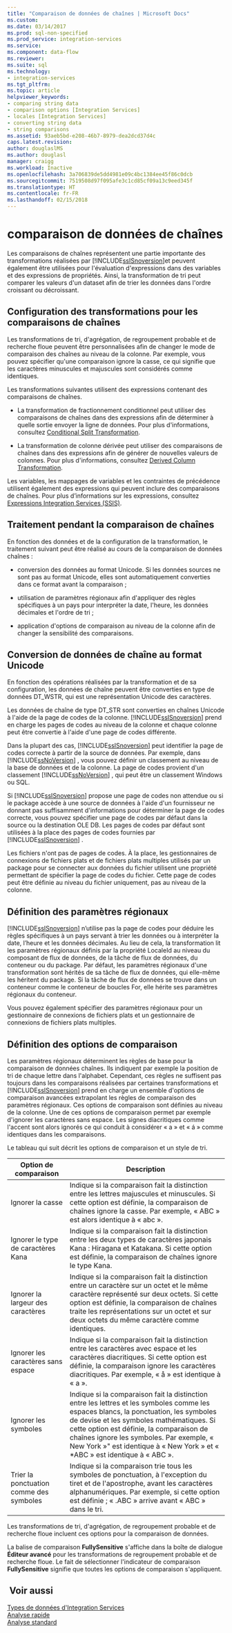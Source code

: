 ```yaml
---
title: "Comparaison de données de chaînes | Microsoft Docs"
ms.custom: 
ms.date: 03/14/2017
ms.prod: sql-non-specified
ms.prod_service: integration-services
ms.service: 
ms.component: data-flow
ms.reviewer: 
ms.suite: sql
ms.technology:
- integration-services
ms.tgt_pltfrm: 
ms.topic: article
helpviewer_keywords:
- comparing string data
- comparison options [Integration Services]
- locales [Integration Services]
- converting string data
- string comparisons
ms.assetid: 93aeb5bd-e208-46b7-8979-dea2dcd37d4c
caps.latest.revision: 
author: douglaslMS
ms.author: douglasl
manager: craigg
ms.workload: Inactive
ms.openlocfilehash: 3a706839de5dd4981e09c4bc1384ee45f86c0dcb
ms.sourcegitcommit: 7519508d97f095afe3c1cd85cf09a13c9eed345f
ms.translationtype: HT
ms.contentlocale: fr-FR
ms.lasthandoff: 02/15/2018
---
```

# <a name="comparing-string-data"></a>comparaison de données de chaînes
  Les comparaisons de chaînes représentent une partie importante des transformations réalisées par [!INCLUDE[ssISnoversion](../../includes/ssisnoversion-md.md)]et peuvent également être utilisées pour l'évaluation d'expressions dans des variables et des expressions de propriétés. Ainsi, la transformation de tri peut comparer les valeurs d'un dataset afin de trier les données dans l'ordre croissant ou décroissant.  
  
## <a name="configuring-transformations-for-string-comparisons"></a>Configuration des transformations pour les comparaisons de chaînes  
 Les transformations de tri, d'agrégation, de regroupement probable et de recherche floue peuvent être personnalisées afin de changer le mode de comparaison des chaînes au niveau de la colonne. Par exemple, vous pouvez spécifier qu'une comparaison ignore la casse, ce qui signifie que les caractères minuscules et majuscules sont considérés comme identiques.  
  
 Les transformations suivantes utilisent des expressions contenant des comparaisons de chaînes.  
  
-   La transformation de fractionnement conditionnel peut utiliser des comparaisons de chaînes dans des expressions afin de déterminer à quelle sortie envoyer la ligne de données. Pour plus d'informations, consultez [Conditional Split Transformation](../../integration-services/data-flow/transformations/conditional-split-transformation.md).  
  
-   La transformation de colonne dérivée peut utiliser des comparaisons de chaînes dans des expressions afin de générer de nouvelles valeurs de colonnes. Pour plus d'informations, consultez [Derived Column Transformation](../../integration-services/data-flow/transformations/derived-column-transformation.md).  
  
 Les variables, les mappages de variables et les contraintes de précédence utilisent également des expressions qui peuvent inclure des comparaisons de chaînes. Pour plus d’informations sur les expressions, consultez [Expressions Integration Services &#40;SSIS&#41;](../../integration-services/expressions/integration-services-ssis-expressions.md).  
  
## <a name="processing-during-string-comparison"></a>Traitement pendant la comparaison de chaînes  
 En fonction des données et de la configuration de la transformation, le traitement suivant peut être réalisé au cours de la comparaison de données chaînes :  
  
-   conversion des données au format Unicode. Si les données sources ne sont pas au format Unicode, elles sont automatiquement converties dans ce format avant la comparaison ;  
  
-   utilisation de paramètres régionaux afin d'appliquer des règles spécifiques à un pays pour interpréter la date, l'heure, les données décimales et l'ordre de tri ;  
  
-   application d'options de comparaison au niveau de la colonne afin de changer la sensibilité des comparaisons.  
  
## <a name="converting-string-data-to-unicode"></a>Conversion de données de chaîne au format Unicode  
 En fonction des opérations réalisées par la transformation et de sa configuration, les données de chaîne peuvent être converties en type de données DT_WSTR, qui est une représentation Unicode des caractères.  
  
 Les données de chaîne de type DT_STR sont converties en chaînes Unicode à l'aide de la page de codes de la colonne. [!INCLUDE[ssISnoversion](../../includes/ssisnoversion-md.md)] prend en charge les pages de codes au niveau de la colonne et chaque colonne peut être convertie à l'aide d'une page de codes différente.  
  
 Dans la plupart des cas, [!INCLUDE[ssISnoversion](../../includes/ssisnoversion-md.md)] peut identifier la page de codes correcte à partir de la source de données. Par exemple, dans [!INCLUDE[ssNoVersion](../../includes/ssnoversion-md.md)] , vous pouvez définir un classement au niveau de la base de données et de la colonne. La page de codes provient d'un classement [!INCLUDE[ssNoVersion](../../includes/ssnoversion-md.md)] , qui peut être un classement Windows ou SQL.  
  
 Si [!INCLUDE[ssISnoversion](../../includes/ssisnoversion-md.md)] propose une page de codes non attendue ou si le package accède à une source de données à l'aide d'un fournisseur ne donnant pas suffisamment d'informations pour déterminer la page de codes correcte, vous pouvez spécifier une page de codes par défaut dans la source ou la destination OLE DB. Les pages de codes par défaut sont utilisées à la place des pages de codes fournies par [!INCLUDE[ssISnoversion](../../includes/ssisnoversion-md.md)] .  
  
 Les fichiers n'ont pas de pages de codes. À la place, les gestionnaires de connexions de fichiers plats et de fichiers plats multiples utilisés par un package pour se connecter aux données du fichier utilisent une propriété permettant de spécifier la page de codes du fichier. Cette page de codes peut être définie au niveau du fichier uniquement, pas au niveau de la colonne.  
  
## <a name="setting-locale"></a>Définition des paramètres régionaux  
 [!INCLUDE[ssISnoversion](../../includes/ssisnoversion-md.md)] n’utilise pas la page de codes pour déduire les règles spécifiques à un pays servant à trier les données ou à interpréter la date, l’heure et les données décimales. Au lieu de cela, la transformation lit les paramètres régionaux définis par la propriété LocaleId au niveau du composant de flux de données, de la tâche de flux de données, du conteneur ou du package. Par défaut, les paramètres régionaux d'une transformation sont hérités de sa tâche de flux de données, qui elle-même les héritent du package. Si la tâche de flux de données se trouve dans un conteneur comme le conteneur de boucles For, elle hérite ses paramètres régionaux du conteneur.  
  
 Vous pouvez également spécifier des paramètres régionaux pour un gestionnaire de connexions de fichiers plats et un gestionnaire de connexions de fichiers plats multiples.  
  
## <a name="setting-comparison-options"></a>Définition des options de comparaison  
 Les paramètres régionaux déterminent les règles de base pour la comparaison de données chaînes. Ils indiquent par exemple la position de tri de chaque lettre dans l'alphabet. Cependant, ces règles ne suffisent pas toujours dans les comparaisons réalisées par certaines transformations et [!INCLUDE[ssISnoversion](../../includes/ssisnoversion-md.md)] prend en charge un ensemble d'options de comparaison avancées extrapolant les règles de comparaison des paramètres régionaux. Ces options de comparaison sont définies au niveau de la colonne. Une de ces options de comparaison permet par exemple d'ignorer les caractères sans espace. Les signes diacritiques comme l'accent sont alors ignorés ce qui conduit à considérer « a » et « á » comme identiques dans les comparaisons.  
  
 Le tableau qui suit décrit les options de comparaison et un style de tri.  
  
|Option de comparaison|Description|  
|-----------------------|-----------------|  
|Ignorer la casse|Indique si la comparaison fait la distinction entre les lettres majuscules et minuscules. Si cette option est définie, la comparaison de chaînes ignore la casse. Par exemple, « ABC » est alors identique à « abc ».|  
|Ignorer le type de caractères Kana|Indique si la comparaison fait la distinction entre les deux types de caractères japonais Kana : Hiragana et Katakana. Si cette option est définie, la comparaison de chaînes ignore le type Kana.|  
|Ignorer la largeur des caractères|Indique si la comparaison fait la distinction entre un caractère sur un octet et le même caractère représenté sur deux octets. Si cette option est définie, la comparaison de chaînes traite les représentations sur un octet et sur deux octets du même caractère comme identiques.|  
|Ignorer les caractères sans espace|Indique si la comparaison fait la distinction entre les caractères avec espace et les caractères diacritiques. Si cette option est définie, la comparaison ignore les caractères diacritiques. Par exemple, « å » est identique à « a ».|  
|Ignorer les symboles|Indique si la comparaison fait la distinction entre les lettres et les symboles comme les espaces blancs, la ponctuation, les symboles de devise et les symboles mathématiques. Si cette option est définie, la comparaison de chaînes ignore les symboles. Par exemple, «  New York »" est identique à « New York » et « *ABC » est identique à « ABC ».|  
|Trier la ponctuation comme des symboles|Indique si la comparaison trie tous les symboles de ponctuation, à l'exception du tiret et de l'apostrophe, avant les caractères alphanumériques. Par exemple, si cette option est définie ; « .ABC » arrive avant « ABC » dans le tri.|  
  
 Les transformations de tri, d'agrégation, de regroupement probable et de recherche floue incluent ces options pour la comparaison de données.  
  
 La balise de comparaison **FullySensitive** s'affiche dans la boîte de dialogue **Éditeur avancé** pour les transformations de regroupement probable et de recherche floue. Le fait de sélectionner l'indicateur de comparaison **FullySensitive** signifie que toutes les options de comparaison s'appliquent.  
  
## <a name="see-also"></a> Voir aussi  
 [Types de données d'Integration Services](../../integration-services/data-flow/integration-services-data-types.md)   
 [Analyse rapide](http://msdn.microsoft.com/library/6688707d-3c5b-404e-aa2f-e13092ac8d95)   
 [Analyse standard](http://msdn.microsoft.com/library/dfe835b1-ea52-4e18-a23a-5188c5b6f013)  
  
  
